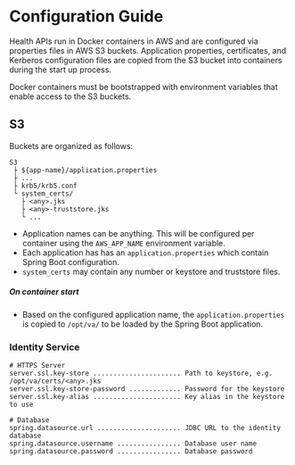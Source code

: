 # Configuration Guide

Health APIs run in Docker containers in AWS and are configured via properties files in AWS S3 
buckets. Application properties, certificates, and Kerberos configuration files are copied from
the S3 bucket into containers during the start up process. 

Docker containers must be bootstrapped with environment variables that enable access
to the S3 buckets.

## S3
Buckets are organized as follows:

```
S3
 ├ ${app-name}/application.properties
 ├ ...
 ├ krb5/krb5.conf
 └ system_certs/
   ├ <any>.jks
   ├ <any>-truststore.jks
   └ ...
```

- Application names can be anything. This will be configured per container using the `AWS_APP_NAME`
  environment variable.
- Each application has has an `application.properties` which contain Spring Boot configuration.
- `system_certs` may contain any number or keystore and truststore files.

##### On container start
- Based on the configured application name, the `application.properties` is copied to `/opt/va/` 
  to be loaded by the Spring Boot application.

### Identity Service
```
# HTTPS Server
server.ssl.key-store ...................... Path to keystore, e.g. /opt/va/certs/<any>.jks
server.ssl.key-store-password ............. Password for the keystore
server.ssl.key-alias ...................... Key alias in the keystore to use

# Database
spring.datasource.url ..................... JDBC URL to the identity database
spring.datasource.username ................ Database user name
spring.datasource.password ................ Database password
```

